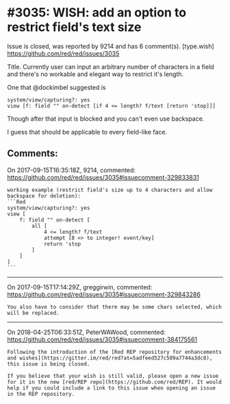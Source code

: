 
#3035: WISH: add an option to restrict field's text size
================================================================================
Issue is closed, was reported by 9214 and has 6 comment(s).
[type.wish]
<https://github.com/red/red/issues/3035>

Title. Currently user can input an arbitrary number of characters in a field and there's no workable and elegant way to restrict it's length.

One that @dockimbel suggested is
```Red
system/view/capturing?: yes
view [f: field "" on-detect [if 4 <= length? f/text [return 'stop]]]
```
Though after that input is blocked and you can't even use backspace.

I guess that should be applicable to every field-like face.


Comments:
--------------------------------------------------------------------------------

On 2017-09-15T16:35:18Z, 9214, commented:
<https://github.com/red/red/issues/3035#issuecomment-329833831>

    working example (restrict field's size up to 4 characters and allow backspace for deletion):
    ```Red
    system/view/capturing?: yes
    view [
        f: field "" on-detect [
            all [
                4 <= length? f/text
                attempt [8 <> to integer! event/key]
                return 'stop
            ]
        ]
    ]
    ```

--------------------------------------------------------------------------------

On 2017-09-15T17:14:29Z, greggirwin, commented:
<https://github.com/red/red/issues/3035#issuecomment-329843286>

    You also have to consider that there may be some chars selected, which will be replaced.

--------------------------------------------------------------------------------

On 2018-04-25T06:33:51Z, PeterWAWood, commented:
<https://github.com/red/red/issues/3035#issuecomment-384175561>

    Following the introduction of the [Red REP repository for enhancements and wishes](https://gitter.im/red/red?at=5adfeed527c509a7744a3dc8), this issue is being closed.
    
    If you believe that your wish is still valid, please open a new issue for it in the new [red/REP repo](https://github.com/red/REP). It would help if you could include a link to this issue when opening an issue in the REP repository.

